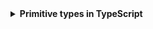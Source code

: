 <details>
<summary><b>Primitive types in TypeScript</b></summary>

In TypeScript, the primitive types are:

1. `boolean`: Represents true or false values¹.
2. `number`: Represents numeric values, including integers and floating-point numbers.
3. `string`: Represents a sequence of characters¹.
4. `symbol`: Represents a unique, non-numeric value¹.
5. `null`: Represents the absence of any value¹.
6. `undefined`: A variable that has not been assigned a value is `undefined`¹.
7. `bigint`: Can be used to store numbers too large to be stored in the `number` primitive, anything bigger than `Number.MAX_SAFE_INTEGER`.

These are the basic building blocks that serve as the foundation for more complex types and data structures in TypeScript. Always remember that TypeScript is a superset of JavaScript, so it includes all JavaScript primitive types and adds a few extras for type safety.

</details>

